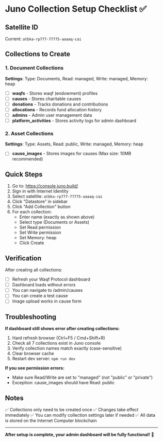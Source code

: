 # Juno Collection Setup Checklist ✅

## Satellite ID
Current: `atbka-rp777-77775-aaaaq-cai`

## Collections to Create

### 1. Document Collections
**Settings**: Type: Documents, Read: managed, Write: managed, Memory: heap

- [ ] **waqfs** - Stores waqf (endowment) profiles
- [ ] **causes** - Stores charitable causes  
- [ ] **donations** - Tracks donations and contributions
- [ ] **allocations** - Records fund allocation history
- [ ] **admins** - Admin user management data
- [ ] **platform_activities** - Stores activity logs for admin dashboard

### 2. Asset Collections  
**Settings**: Type: Assets, Read: public, Write: managed, Memory: heap

- [ ] **cause_images** - Stores images for causes (Max size: 10MB recommended)

## Quick Steps

1. Go to: https://console.juno.build/
2. Sign in with Internet Identity
3. Select satellite: `atbka-rp777-77775-aaaaq-cai`
4. Click "Datastore" in sidebar
5. Click "Add Collection" button
6. For each collection:
   - Enter name (exactly as shown above)
   - Select type (Documents or Assets)
   - Set Read permission
   - Set Write permission
   - Set Memory: heap
   - Click Create

## Verification

After creating all collections:
- [ ] Refresh your Waqf Protocol dashboard
- [ ] Dashboard loads without errors
- [ ] You can navigate to /admin/causes
- [ ] You can create a test cause
- [ ] Image upload works in cause form

## Troubleshooting

**If dashboard still shows error after creating collections:**
1. Hard refresh browser (Ctrl+F5 / Cmd+Shift+R)
2. Check all 7 collections exist in Juno console
3. Verify collection names match exactly (case-sensitive)
4. Clear browser cache
5. Restart dev server: `npm run dev`

**If you see permission errors:**
- Make sure Read/Write are set to "managed" (not "public" or "private")
- Exception: cause_images should have Read: public

## Notes

✅ Collections only need to be created once
✅ Changes take effect immediately
✅ You can modify collection settings later if needed
✅ All data is stored on the Internet Computer blockchain

---

**After setup is complete, your admin dashboard will be fully functional!** 🎉
